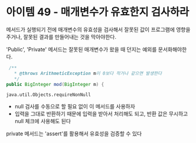 # 아이템 49 - 매개변수가 유효한지 검사하라
메서드가 실행되기 전에 매개변수의 유효성을 검사해서 잘못된 값이 프로그램에 영향을 주거나, 잘못된 결과를 만들어내는 것을 막아야한다. 

'Public', 'Private' 메서드는 잘못된 매개변수가 왔을 때 던지는 예외를 문서화해야한다. 
```java
 /**
   * @throws ArithmeticException m이 0보다 작거나 같으면 발생한다
   */
public BigInteger mod(BigInteger m) {
```

`java.util.Objects.requireNonNull` 
- null 검사를 수동으로 할 필요 없이 이 메서드를 사용하자
- 입력을 그대로 반환하기 때문에 입력을 받아서 처리해도 되고, 반환 값은 무시하고 null 체크에 사용해도 된다

private 메서드는 'assert'를 활용해서 유효성을 검증할 수 있다
